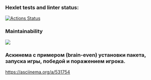 ### Hexlet tests and linter status:
[![Actions Status](https://github.com/hvaheterduminvenn/frontend-project-44/workflows/hexlet-check/badge.svg)](https://github.com/hvaheterduminvenn/frontend-project-44/actions)

### Maintainability
<a href="https://codeclimate.com/github/hvaheterduminvenn/frontend-project-44/maintainability"><img src="https://api.codeclimate.com/v1/badges/4545d2b4013e41dec96d/maintainability" /></a>

### Аскинема с примером (brain-even) установки пакета, запуска игры, победой и поражением игрока.
https://asciinema.org/a/531754